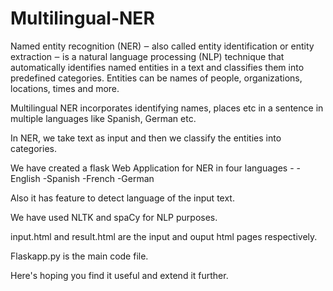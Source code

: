 # Multilingual-NER

Named entity recognition (NER) ‒ also called entity identification or entity extraction ‒ is a natural language processing (NLP) technique that automatically identifies named entities in a text and classifies them into predefined categories. Entities can be names of people, organizations, locations, times and more.

Multilingual NER incorporates identifying names, places etc in a sentence in multiple languages like Spanish, German etc.

In NER, we take text as input and then we classify the entities into  categories.

We have created a flask Web Application for NER in four languages - 
-English
-Spanish
-French
-German

Also it has feature to detect language of the input text.

We have used NLTK and spaCy for NLP purposes.

input.html and result.html are the input and ouput html pages respectively.

Flaskapp.py is the main code file.


Here's hoping you find it useful and extend it further.
